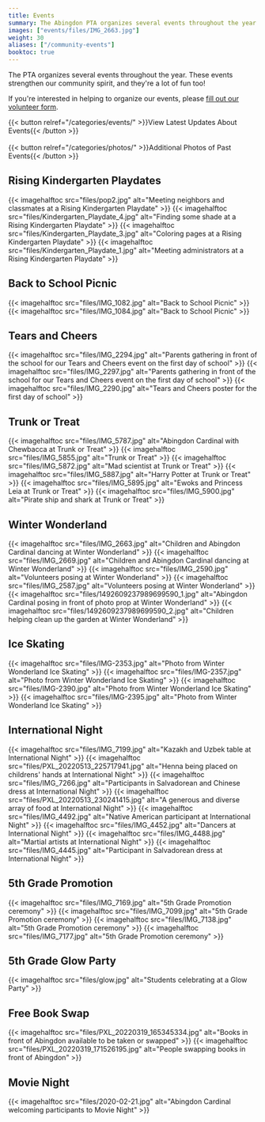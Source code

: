 ```yaml
---
title: Events
summary: The Abingdon PTA organizes several events throughout the year.
images: ["events/files/IMG_2663.jpg"]
weight: 30
aliases: ["/community-events"]
booktoc: true
---
```


The PTA organizes several events throughout the year. These events strengthen our community spirit, and they're a lot of fun too!

If you're interested in helping to organize our events, please [fill out our volunteer form](https://docs.google.com/forms/d/e/1FAIpQLSf50HFDkNfDxP5VfE2LzsxKbUPZdmRGQTeNEUhXkU_qLCLWZQ/viewform?usp=sf_link).

{{< button relref="/categories/events/" >}}View Latest Updates About Events{{< /button >}}<br><br>
{{< button relref="/categories/photos/" >}}Additional Photos of Past Events{{< /button >}}

## Rising Kindergarten Playdates

{{< imagehalftoc src="files/pop2.jpg" alt="Meeting neighbors and classmates at a Rising Kindergarten Playdate" >}}
{{< imagehalftoc src="files/Kindergarten_Playdate_4.jpg" alt="Finding some shade at a Rising Kindergarten Playdate" >}}
{{< imagehalftoc src="files/Kindergarten_Playdate_3.jpg" alt="Coloring pages at a Rising Kindergarten Playdate" >}}
{{< imagehalftoc src="files/Kindergarten_Playdate_1.jpg" alt="Meeting administrators at a Rising Kindergarten Playdate" >}}

## Back to School Picnic

{{< imagehalftoc src="files/IMG_1082.jpg" alt="Back to School Picnic" >}}
{{< imagehalftoc src="files/IMG_1084.jpg" alt="Back to School Picnic" >}}

## Tears and Cheers

{{< imagehalftoc src="files/IMG_2294.jpg" alt="Parents gathering in front of the school for our Tears and Cheers event on the first day of school" >}}
{{< imagehalftoc src="files/IMG_2297.jpg" alt="Parents gathering in front of the school for our Tears and Cheers event on the first day of school" >}}
{{< imagehalftoc src="files/IMG_2290.jpg" alt="Tears and Cheers poster for the first day of school" >}}

## Trunk or Treat

{{< imagehalftoc src="files/IMG_5787.jpg" alt="Abingdon Cardinal with Chewbacca at Trunk or Treat" >}}
{{< imagehalftoc src="files/IMG_5855.jpg" alt="Trunk or Treat" >}}
{{< imagehalftoc src="files/IMG_5872.jpg" alt="Mad scientist at Trunk or Treat" >}}
{{< imagehalftoc src="files/IMG_5887.jpg" alt="Harry Potter at Trunk or Treat" >}}
{{< imagehalftoc src="files/IMG_5895.jpg" alt="Ewoks and Princess Leia at Trunk or Treat" >}}
{{< imagehalftoc src="files/IMG_5900.jpg" alt="Pirate ship and shark at Trunk or Treat" >}}

## Winter Wonderland

{{< imagehalftoc src="files/IMG_2663.jpg" alt="Children and Abingdon Cardinal dancing at Winter Wonderland" >}}
{{< imagehalftoc src="files/IMG_2669.jpg" alt="Children and Abingdon Cardinal dancing at Winter Wonderland" >}}
{{< imagehalftoc src="files/IMG_2590.jpg" alt="Volunteers posing at Winter Wonderland" >}}
{{< imagehalftoc src="files/IMG_2587.jpg" alt="Volunteers posing at Winter Wonderland" >}}
{{< imagehalftoc src="files/1492609237989699590_1.jpg" alt="Abingdon Cardinal posing in front of photo prop at Winter Wonderland" >}}
{{< imagehalftoc src="files/1492609237989699590_2.jpg" alt="Children helping clean up the garden at Winter Wonderland" >}}

## Ice Skating

{{< imagehalftoc src="files/IMG-2353.jpg" alt="Photo from Winter Wonderland Ice Skating" >}}
{{< imagehalftoc src="files/IMG-2357.jpg" alt="Photo from Winter Wonderland Ice Skating" >}}
{{< imagehalftoc src="files/IMG-2390.jpg" alt="Photo from Winter Wonderland Ice Skating" >}}
{{< imagehalftoc src="files/IMG-2395.jpg" alt="Photo from Winter Wonderland Ice Skating" >}}

## International Night

{{< imagehalftoc src="files/IMG_7199.jpg" alt="Kazakh and Uzbek table at International Night" >}}
{{< imagehalftoc src="files/PXL_20220513_225717941.jpg" alt="Henna being placed on childrens' hands at International Night" >}}
{{< imagehalftoc src="files/IMG_7266.jpg" alt="Participants in Salvadorean and Chinese dress at International Night" >}}
{{< imagehalftoc src="files/PXL_20220513_230241415.jpg" alt="A generous and diverse array of food at International Night" >}}
{{< imagehalftoc src="files/IMG_4492.jpg" alt="Native American participant at International Night" >}}
{{< imagehalftoc src="files/IMG_4452.jpg" alt="Dancers at International Night" >}}
{{< imagehalftoc src="files/IMG_4488.jpg" alt="Martial artists at International Night" >}}
{{< imagehalftoc src="files/IMG_4445.jpg" alt="Participant in Salvadorean dress at International Night" >}}

## 5th Grade Promotion

{{< imagehalftoc src="files/IMG_7169.jpg" alt="5th Grade Promotion ceremony" >}}
{{< imagehalftoc src="files/IMG_7099.jpg" alt="5th Grade Promotion ceremony" >}}
{{< imagehalftoc src="files/IMG_7138.jpg" alt="5th Grade Promotion ceremony" >}}
{{< imagehalftoc src="files/IMG_7177.jpg" alt="5th Grade Promotion ceremony" >}}

## 5th Grade Glow Party

{{< imagehalftoc src="files/glow.jpg" alt="Students celebrating at a Glow Party" >}}

## Free Book Swap

{{< imagehalftoc src="files/PXL_20220319_165345334.jpg" alt="Books in front of Abingdon available to be taken or swapped" >}}
{{< imagehalftoc src="files/PXL_20220319_171526195.jpg" alt="People swapping books in front of Abingdon" >}}

## Movie Night

{{< imagehalftoc src="files/2020-02-21.jpg" alt="Abingdon Cardinal welcoming participants to Movie Night" >}}